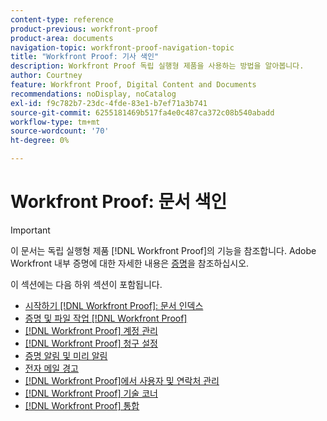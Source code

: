 ```yaml
---
content-type: reference
product-previous: workfront-proof
product-area: documents
navigation-topic: workfront-proof-navigation-topic
title: "Workfront Proof: 기사 색인"
description: Workfront Proof 독립 실행형 제품을 사용하는 방법을 알아봅니다.
author: Courtney
feature: Workfront Proof, Digital Content and Documents
recommendations: noDisplay, noCatalog
exl-id: f9c782b7-23dc-4fde-83e1-b7ef71a3b741
source-git-commit: 6255181469b517fa4e0c487ca372c08b540abadd
workflow-type: tm+mt
source-wordcount: '70'
ht-degree: 0%

---
```


# Workfront Proof: 문서 색인

<!-- Audited: 12/2023 -->

>[!IMPORTANT]
>
>이 문서는 독립 실행형 제품 [!DNL Workfront Proof]의 기능을 참조합니다. Adobe Workfront 내부 증명에 대한 자세한 내용은 [증명](../review-and-approve-work/proofing/proofing.md)을 참조하십시오.

이 섹션에는 다음 하위 섹션이 포함됩니다.

* [시작하기 [!DNL Workfront Proof]: 문서 인덱스](../workfront-proof/wp-getstarted/getting-started-with-workfront-proof.md)
* [증명 및 파일 작업 [!DNL Workfront Proof]](../workfront-proof/wp-work-proofsfiles/wp-work-proofs-files.md)
* [[!DNL Workfront Proof] 계정 관리](../workfront-proof/wp-acct-admin/wp-account-admin.md)
* [[!DNL Workfront Proof] 청구 설정](../workfront-proof/wp-billingsettings/wp-billing-settings.md)
* [증명 알림 및 미리 알림](../workfront-proof/wp-emailsntfctns/wp-emails-and-notifications.md)
* [전자 메일 경고](../workfront-proof/wp-emailsntfctns/email-alerts/email-alerts.md)
* [ [!DNL Workfront Proof]에서 사용자 및 연락처 관리](../workfront-proof/wp-mnguserscontacts/manage-user-contacts.md)
* [[!DNL Workfront Proof] 기술 코너](../workfront-proof/wp-tech-corner/tech-corner.md)
* [[!DNL Workfront Proof] 통합](../workfront-proof/wp-integrations/wp-integrations.md)
